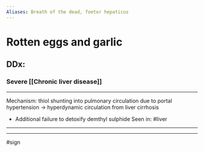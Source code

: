 ```yaml
---
Aliases: Breath of the dead, foetor hepaticus
---
```

# Rotten eggs and garlic
## DDx:
### Severe [[Chronic liver disease]]
---
Mechanism: thiol shunting into pulmonary circulation due to portal hypertension -> hyperdynamic circulation from liver cirrhosis
- Additional failure to detoxify demthyl sulphide 
Seen in: #liver 

---


---
#sign 